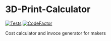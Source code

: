# 3D-Print-Calculator
[![Tests](https://github.com/SantaCRC/3D-maker-toolkit/actions/workflows/python-app.yml/badge.svg?branch=main)](https://github.com/SantaCRC/3D-maker-toolkit/actions/workflows/python-app.yml) [![CodeFactor](https://www.codefactor.io/repository/github/santacrc/3d-maker-toolkit/badge)](https://www.codefactor.io/repository/github/santacrc/3d-maker-toolkit)

Cost calculator and invoce generator for makers
